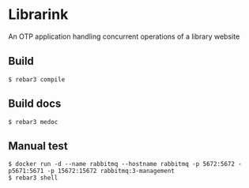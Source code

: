Librarink
=====

An OTP application handling concurrent operations of a library website

Build
-----
    $ rebar3 compile

Build docs
-----
    $ rebar3 medoc

Manual test
-----
    $ docker run -d --name rabbitmq --hostname rabbitmq -p 5672:5672 -p5671:5671 -p 15672:15672 rabbitmq:3-management
    $ rebar3 shell
